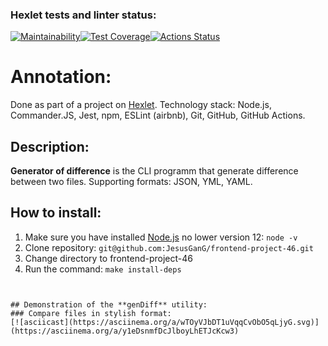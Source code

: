 ### Hexlet tests and linter status:
[![Maintainability](https://api.codeclimate.com/v1/badges/a347d60596c0d30cc8c7/maintainability)](https://codeclimate.com/github/JesusGanG/frontend-project-46/maintainability)[![Test Coverage](https://api.codeclimate.com/v1/badges/a347d60596c0d30cc8c7/test_coverage)](https://codeclimate.com/github/JesusGanG/frontend-project-46/test_coverage)[![Actions Status](https://github.com/JesusGanG/frontend-project-46/workflows/hexlet-check/badge.svg)](https://github.com/JesusGanG/frontend-project-46/actions)

# Annotation:
Done as part of a project on [Hexlet](https://ru.hexlet.io/).
Technology stack: Node.js, Commander.JS, Jest, npm, ESLint (airbnb), Git, GitHub, GitHub Actions.
## Description:
**Generator of difference** is the CLI programm that generate difference between two files.
Supporting formats: JSON, YML, YAML.
## How to install:
1. Make sure you have installed [Node.js](https://nodejs.org/en/) no lower version 12: ```node -v```
2. Clone repository: ```git@github.com:JesusGanG/frontend-project-46.git```
3. Change directory to frontend-project-46
4. Run the command: ```make install-deps```
```shell


## Demonstration of the **genDiff** utility:
### Compare files in stylish format:
[![asciicast](https://asciinema.org/a/wTOyVJbDT1uVqqCvObO5qLjyG.svg)](https://asciinema.org/a/y1eDsnmfDcJlboyLhETJcKcw3)